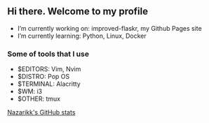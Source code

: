 ## Hi there. Welcome to my profile

- I’m currently working on: improved-flaskr, my Github Pages site
- I’m currently learning: Python, Linux, Docker
### Some of tools that I use
- $EDITORS: Vim, Nvim
- $DISTRO: Pop OS
- $TERMINAL: Alacritty
- $WM: i3
- $OTHER: tmux

​[Nazarikk's GitHub stats](https://github-readme-stats.vercel.app/api​?username=nazarikk&show_icons=true)
